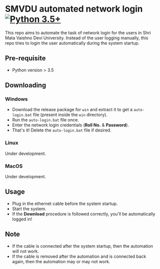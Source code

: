 # SMVDU automated network login <br/>[![Python 3.5+](https://img.shields.io/badge/python-3.5+-blue.svg)](https://www.python.org/downloads/release/python-360/)<br/>

This repo aims to automate the task of network login for the users in Shri Mata Vaishno Devi University. Instead of the user logging manually, this repo tries to login the user automatically during the system startup.

## Pre-requisite 

- Python version > 3.5

## Downloading

### Windows

- Download the release package for `win` and extract it to get a `auto-login.bat` file (present inside the `win` directory).
- Run the `auto-login.bat` file once.
- Enter the network login credentials (**Roll No.** & **Password**).
- That's it! Delete the `auto-login.bat` file if desired.


### Linux 

Under development.

### MacOS

Under development.


## Usage

- Plug in the ethernet cable before the system startup.
- Start the system.
- If the **Download** procedure is followed correctly, you'll be automatically logged in!

## Note

- If the cable is connected after the system startup, then the automation will not work.
- If the cable is removed after the automation and is connected back again, then the automation may or may not work.


